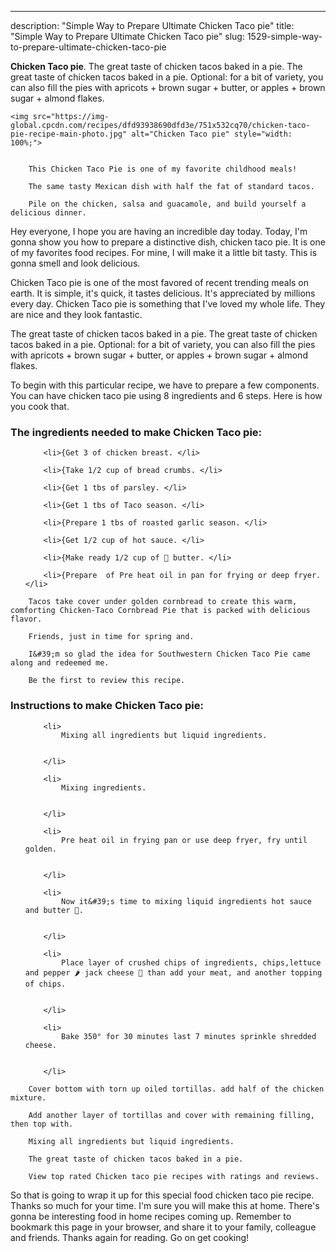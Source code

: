 ---
description: "Simple Way to Prepare Ultimate Chicken Taco pie"
title: "Simple Way to Prepare Ultimate Chicken Taco pie"
slug: 1529-simple-way-to-prepare-ultimate-chicken-taco-pie

<p>
	<strong>Chicken Taco pie</strong>. 
	The great taste of chicken tacos baked in a pie. The great taste of chicken tacos baked in a pie. Optional: for a bit of variety, you can also fill the pies with apricots + brown sugar + butter, or apples + brown sugar + almond flakes.
</p>
<p>
	
	<img src="https://img-global.cpcdn.com/recipes/dfd93938690dfd3e/751x532cq70/chicken-taco-pie-recipe-main-photo.jpg" alt="Chicken Taco pie" style="width: 100%;">
	
	
		This Chicken Taco Pie is one of my favorite childhood meals!
	
		The same tasty Mexican dish with half the fat of standard tacos.
	
		Pile on the chicken, salsa and guacamole, and build yourself a delicious dinner.
	
</p>
<p>
	Hey everyone, I hope you are having an incredible day today. Today, I'm gonna show you how to prepare a distinctive dish, chicken taco pie. It is one of my favorites food recipes. For mine, I will make it a little bit tasty. This is gonna smell and look delicious.
</p>
	
<p>
	Chicken Taco pie is one of the most favored of recent trending meals on earth. It is simple, it's quick, it tastes delicious. It's appreciated by millions every day. Chicken Taco pie is something that I've loved my whole life. They are nice and they look fantastic.
</p>
<p>
	The great taste of chicken tacos baked in a pie. The great taste of chicken tacos baked in a pie. Optional: for a bit of variety, you can also fill the pies with apricots + brown sugar + butter, or apples + brown sugar + almond flakes.
</p>

<p>
To begin with this particular recipe, we have to prepare a few components. You can have chicken taco pie using 8 ingredients and 6 steps. Here is how you cook that.
</p>

<h3>The ingredients needed to make Chicken Taco pie:</h3>

<ol>
	
		<li>{Get 3 of chicken breast. </li>
	
		<li>{Take 1/2 cup of bread crumbs. </li>
	
		<li>{Get 1 tbs of parsley. </li>
	
		<li>{Get 1 tbs of Taco season. </li>
	
		<li>{Prepare 1 tbs of roasted garlic season. </li>
	
		<li>{Get 1/2 cup of hot sauce. </li>
	
		<li>{Make ready 1/2 cup of 🧈 butter. </li>
	
		<li>{Prepare  of Pre heat oil in pan for frying or deep fryer. </li>
	
</ol>
<p>
	
		Tacos take cover under golden cornbread to create this warm, comforting Chicken-Taco Cornbread Pie that is packed with delicious flavor.
	
		Friends, just in time for spring and.
	
		I&#39;m so glad the idea for Southwestern Chicken Taco Pie came along and redeemed me.
	
		Be the first to review this recipe.
	
</p>

<h3>Instructions to make Chicken Taco pie:</h3>

<ol>
	
		<li>
			Mixing all ingredients but liquid ingredients.
			
			
		</li>
	
		<li>
			Mixing ingredients.
			
			
		</li>
	
		<li>
			Pre heat oil in frying pan or use deep fryer, fry until golden.
			
			
		</li>
	
		<li>
			Now it&#39;s time to mixing liquid ingredients hot sauce and butter 🧈.
			
			
		</li>
	
		<li>
			Place layer of crushed chips of ingredients, chips,lettuce and pepper 🌶 jack cheese 🧀 than add your meat, and another topping of chips.
			
			
		</li>
	
		<li>
			Bake 350° for 30 minutes last 7 minutes sprinkle shredded cheese.
			
			
		</li>
	
</ol>

<p>
	
		Cover bottom with torn up oiled tortillas. add half of the chicken mixture.
	
		Add another layer of tortillas and cover with remaining filling, then top with.
	
		Mixing all ingredients but liquid ingredients.
	
		The great taste of chicken tacos baked in a pie.
	
		View top rated Chicken taco pie recipes with ratings and reviews.
	
</p>

<p>
	So that is going to wrap it up for this special food chicken taco pie recipe. Thanks so much for your time. I'm sure you will make this at home. There's gonna be interesting food in home recipes coming up. Remember to bookmark this page in your browser, and share it to your family, colleague and friends. Thanks again for reading. Go on get cooking!
</p>
